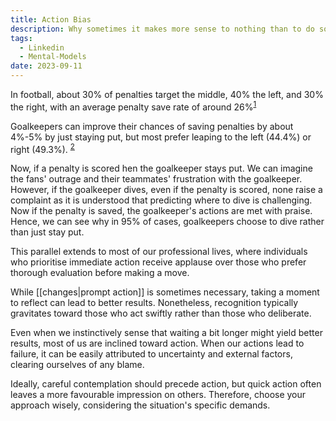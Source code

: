 ```yaml
---
title: Action Bias
description: Why sometimes it makes more sense to nothing than to do something or the other
tags:
  - Linkedin
  - Mental-Models
date: 2023-09-11
---
```

In football, about 30% of penalties target the middle, 40% the left, and 30% the right, with an average penalty save rate of around 26%<sup><a href="https://www.frontiersin.org/articles/10.3389/fpsyg.2021.645312/full">1</a></sup>

Goalkeepers can improve their chances of saving penalties by about 4%-5% by just staying put, but most prefer leaping to the left (44.4%) or right (49.3%). <sup><a href="https://www.theguardian.com/football/datablog/2023/aug/19/how-to-take-penalty-kicks-best-stats-football-soccer-data-womens-world-cup-2023">2</a></sup>

Now, if a penalty is scored hen the goalkeeper stays put. We can imagine the fans' outrage and their teammates' frustration with the goalkeeper. However, if the goalkeeper dives, even if the penalty is scored, none raise a complaint as it is understood that predicting where to dive is challenging. Now if the penalty is saved, the goalkeeper's actions are met with praise. Hence, we can see why in 95% of cases, goalkeepers choose to dive rather than just stay put.

This parallel extends to most of our professional lives, where individuals who prioritise immediate action receive applause over those who prefer thorough evaluation before making a move.

While [[changes|prompt action]] is sometimes necessary, taking a moment to reflect can lead to better results. Nonetheless, recognition typically gravitates toward those who act swiftly rather than those who deliberate.

Even when we instinctively sense that waiting a bit longer might yield better results, most of us are inclined toward action. When our actions lead to failure, it can be easily attributed to uncertainty and external factors, clearing ourselves of any blame.

Ideally, careful contemplation should precede action, but quick action often leaves a more favourable impression on others. Therefore, choose your approach wisely, considering the situation's specific demands.